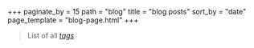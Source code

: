 +++
paginate_by = 15
path = "blog"
title = "blog posts"
sort_by = "date"
page_template = "blog-page.html"
+++

> List of all *[tags](/tags)*